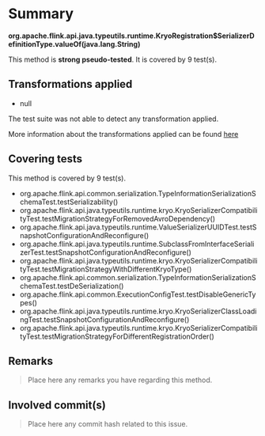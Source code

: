 # Summary
**org.apache.flink.api.java.typeutils.runtime.KryoRegistration$SerializerDefinitionType.valueOf(java.lang.String)**

This method is **strong pseudo-tested**.
It is covered by 9 test(s). 


## Transformations applied

- null


The test suite was not able to detect any transformation applied.

More information about the transformations applied can be found [here](https://github.com/STAMP-project/pitest-descartes)

## Covering tests
This method is covered by 9 test(s).
* org.apache.flink.api.common.serialization.TypeInformationSerializationSchemaTest.testSerializability()
* org.apache.flink.api.java.typeutils.runtime.kryo.KryoSerializerCompatibilityTest.testMigrationStrategyForRemovedAvroDependency()
* org.apache.flink.api.java.typeutils.runtime.ValueSerializerUUIDTest.testSnapshotConfigurationAndReconfigure()
* org.apache.flink.api.java.typeutils.runtime.SubclassFromInterfaceSerializerTest.testSnapshotConfigurationAndReconfigure()
* org.apache.flink.api.java.typeutils.runtime.kryo.KryoSerializerCompatibilityTest.testMigrationStrategyWithDifferentKryoType()
* org.apache.flink.api.common.serialization.TypeInformationSerializationSchemaTest.testDeSerialization()
* org.apache.flink.api.common.ExecutionConfigTest.testDisableGenericTypes()
* org.apache.flink.api.java.typeutils.runtime.kryo.KryoSerializerClassLoadingTest.testSnapshotConfigurationAndReconfigure()
* org.apache.flink.api.java.typeutils.runtime.kryo.KryoSerializerCompatibilityTest.testMigrationStrategyForDifferentRegistrationOrder()


## Remarks
> Place here any remarks you have regarding this method.

## Involved commit(s)

> Place here any commit hash related to this issue.

